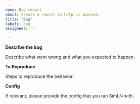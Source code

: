 ```yaml
---
name: Bug report
about: Create a report to help us improve.
title: "Bug"
labels: bug
assignees: ''

---
```


**Describe the bug**

Describe what went wrong and what you expected to happen.


**To Reproduce**

Steps to reproduce the behavior:


**Config**

If relevant, please provide the config that you ran SimLN with.
